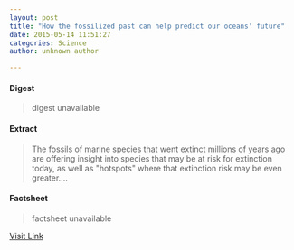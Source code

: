 ```yaml
---
layout: post
title: "How the fossilized past can help predict our oceans' future"
date: 2015-05-14 11:51:27
categories: Science
author: unknown author

---
```



#### Digest
>digest unavailable

#### Extract
>The fossils of marine species that went extinct millions of years ago are offering insight into species that may be at risk for extinction today, as well as "hotspots" where that extinction risk may be even greater....

#### Factsheet
>factsheet unavailable

[Visit Link](http://phys.org/news350808675.html)


